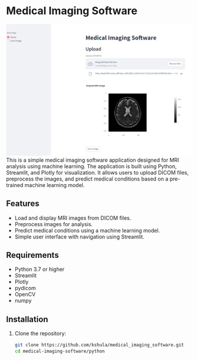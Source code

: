 # Medical Imaging Software

![](medical.png)
This is a simple medical imaging software application designed for MRI analysis using machine learning. The application is built using Python, Streamlit, and Plotly for visualization. It allows users to upload DICOM files, preprocess the images, and predict medical conditions based on a pre-trained machine learning model.

## Features

- Load and display MRI images from DICOM files.
- Preprocess images for analysis.
- Predict medical conditions using a machine learning model.
- Simple user interface with navigation using Streamlit.

## Requirements

- Python 3.7 or higher
- Streamlit
- Plotly
- pydicom
- OpenCV
- numpy

## Installation

1. Clone the repository:
   ```bash
   git clone https://github.com/kshula/medical_imaging_software.git
   cd medical-imaging-software/python
